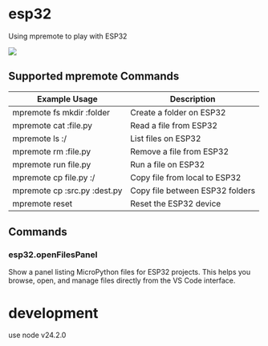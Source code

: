 # esp32

Using mpremote to play with ESP32

![](https://github.com/quantrpeter/vscode-esp32/blob/master/screencapture/Screenshot%202025-08-13%20at%2011.05.07%E2%80%AFPM.png?raw=true)

## Supported mpremote Commands

| Example Usage                      | Description                                 |
|------------------------------------|---------------------------------------------|
| mpremote fs mkdir :folder          | Create a folder on ESP32                    |
| mpremote cat :file.py              | Read a file from ESP32                      |
| mpremote ls :/                     | List files on ESP32                         |
| mpremote rm :file.py               | Remove a file from ESP32                    |
| mpremote run file.py               | Run a file on ESP32                         |
| mpremote cp file.py :/             | Copy file from local to ESP32                |
| mpremote cp :src.py :dest.py       | Copy file between ESP32 folders              |
| mpremote reset                     | Reset the ESP32 device                      |

## Commands

### esp32.openFilesPanel
Show a panel listing MicroPython files for ESP32 projects. This helps you browse, open, and manage files directly from the VS Code interface.

# development

use node v24.2.0
